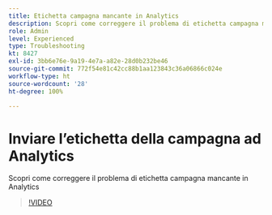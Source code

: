 ```yaml
---
title: Etichetta campagna mancante in Analytics
description: Scopri come correggere il problema di etichetta campagna mancante in Analytics
role: Admin
level: Experienced
type: Troubleshooting
kt: 8427
exl-id: 3bb6e76e-9a19-4e7a-a82e-28d0b232be46
source-git-commit: 772f54e81c42cc88b1aa123843c36a06866c024e
workflow-type: ht
source-wordcount: '28'
ht-degree: 100%

---
```


# Inviare l’etichetta della campagna ad Analytics

Scopri come correggere il problema di etichetta campagna mancante in Analytics

>[!VIDEO](https://video.tv.adobe.com/v/335983?quality=12)
